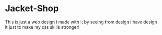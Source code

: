 # Jacket-Shop
This is just a web design i made with it by seeing from design i have design it just to make my css skills stronger!
